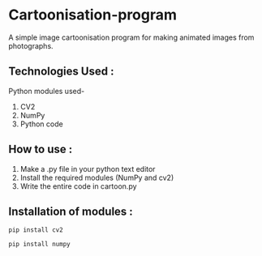 # Cartoonisation-program
A simple image cartoonisation program for making animated images from photographs.

## Technologies Used :
Python modules used-
1. CV2
2. NumPy
3. Python code

## How to use :
1. Make a .py file in your python text editor
2. Install the required modules (NumPy and cv2)
3. Write the entire code in cartoon.py

## Installation of modules :
```
pip install cv2
```

```
pip install numpy
```
